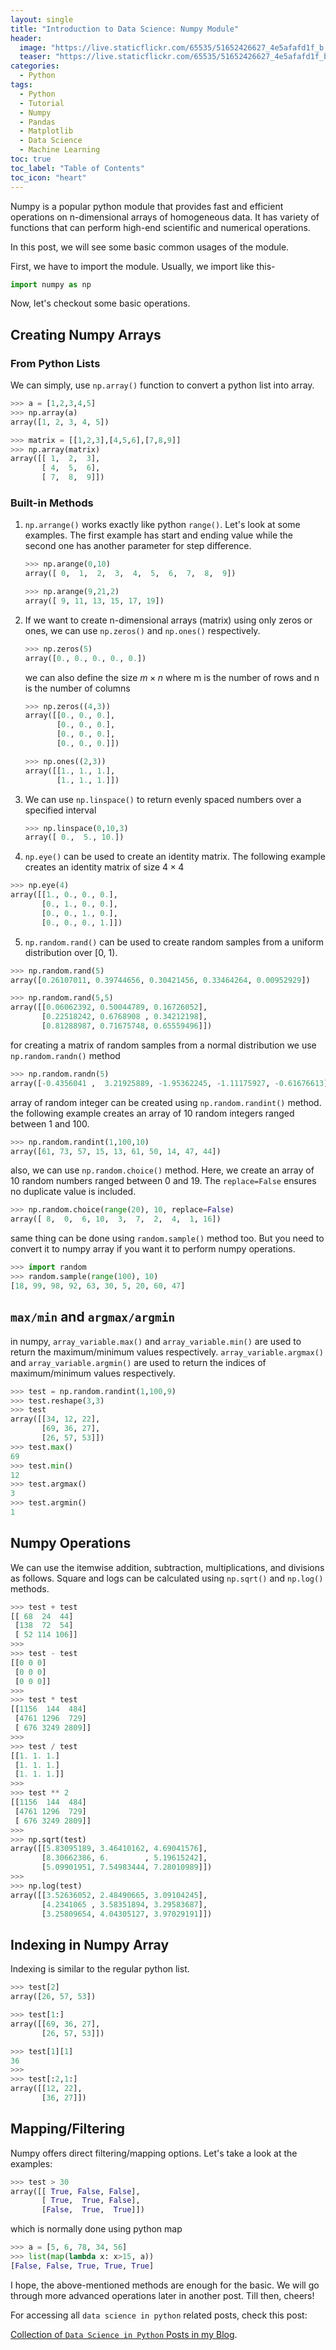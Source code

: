```yaml
---
layout: single
title: "Introduction to Data Science: Numpy Module"
header:
  image: "https://live.staticflickr.com/65535/51652426627_4e5afafd1f_b.jpg"
  teaser: "https://live.staticflickr.com/65535/51652426627_4e5afafd1f_b.jpg"
categories:
  - Python
tags:
  - Python
  - Tutorial
  - Numpy
  - Pandas
  - Matplotlib
  - Data Science
  - Machine Learning
toc: true
toc_label: "Table of Contents"
toc_icon: "heart"
---
```


Numpy is a popular python module that provides fast and efficient operations on n-dimensional arrays of homogeneous data. It has variety of functions that can perform high-end scientific and numerical operations.

In this post, we will see some basic common usages of the module.

First, we have to import the module. Usually, we import like this-
```python
import numpy as np
```

Now, let's checkout some basic operations.

## Creating Numpy Arrays

### From Python Lists
We can simply, use `np.array()` function to convert a python list into array.
```python
>>> a = [1,2,3,4,5]
>>> np.array(a)
array([1, 2, 3, 4, 5])
```

```python
>>> matrix = [[1,2,3],[4,5,6],[7,8,9]]
>>> np.array(matrix)
array([[ 1,  2,  3],
       [ 4,  5,  6],
       [ 7,  8,  9]])
```

### Built-in Methods
1. `np.arrange()` works exactly like python `range()`. Let's look at some examples. The first example has start and ending value while the second one has another parameter for step difference.
	```python
	>>> np.arange(0,10)
	array([ 0,  1,  2,  3,  4,  5,  6,  7,  8,  9])
	```

	```python
	>>> np.arange(9,21,2)
	array([ 9, 11, 13, 15, 17, 19])
	```

2. If we want to create n-dimensional arrays (matrix) using only zeros or ones, we can use `np.zeros()` and `np.ones()` respectively.
	```python
	>>> np.zeros(5)
	array([0., 0., 0., 0., 0.])
	```
	we can also define the size $m \times n$ where m is the number of rows and n is the number of columns
	```python
	>>> np.zeros((4,3))
	array([[0., 0., 0.],
	       [0., 0., 0.],
	       [0., 0., 0.],
	       [0., 0., 0.]])
	```

	```python
	>>> np.ones((2,3))
	array([[1., 1., 1.],
	       [1., 1., 1.]])
	```

3. We can use `np.linspace()` to return evenly spaced numbers over a specified interval

	```python
	>>> np.linspace(0,10,3)
	array([ 0.,  5., 10.])
	```

4. `np.eye()` can be used to create an identity matrix. The following example creates an identity matrix of size $4 \times 4$
```python
>>> np.eye(4)
array([[1., 0., 0., 0.],
       [0., 1., 0., 0.],
       [0., 0., 1., 0.],
       [0., 0., 0., 1.]])
```

5. `np.random.rand()` can be used to create random samples from a uniform distribution over [0, 1).
```python
>>> np.random.rand(5)
array([0.26107011, 0.39744656, 0.30421456, 0.33464264, 0.00952929])
```

```python
>>> np.random.rand(5,5)
array([[0.06062392, 0.50044789, 0.16726052],
       [0.22518242, 0.6768908 , 0.34212198],
       [0.81288987, 0.71675748, 0.65559496]])
```
for creating a matrix of random samples from a normal distribution we use `np.random.randn()` method
```python
>>> np.random.randn(5)
array([-0.4356041 ,  3.21925889, -1.95362245, -1.11175927, -0.61676613])
```
array of random integer can be created using `np.random.randint()` method. the following example creates an array of $10$ random integers ranged between $1$ and $100$.
```python
>>> np.random.randint(1,100,10)
array([61, 73, 57, 15, 13, 61, 50, 14, 47, 44])
```
also, we can use `np.random.choice()` method. Here, we create an array of $10$ random numbers ranged between $0$ and $19$. The `replace=False` ensures no duplicate value is included.
```python
>>> np.random.choice(range(20), 10, replace=False)
array([ 8,  0,  6, 10,  3,  7,  2,  4,  1, 16])
```
same thing can be done using `random.sample()` method too. But you need to convert it to numpy array if you want it to perform numpy operations.
```python
>>> import random
>>> random.sample(range(100), 10)
[18, 99, 98, 92, 63, 30, 5, 20, 60, 47]
```

## `max/min` and `argmax/argmin`
in numpy, `array_variable.max()` and `array_variable.min()` are used to return the maximum/minimum values respectively. `array_variable.argmax()` and `array_variable.argmin()` are used to return the indices of maximum/minimum values respectively. 

```python
>>> test = np.random.randint(1,100,9)
>>> test.reshape(3,3)
>>> test
array([[34, 12, 22],
       [69, 36, 27],
       [26, 57, 53]])
>>> test.max()
69
>>> test.min()
12
>>> test.argmax()
3
>>> test.argmin()
1
```

## Numpy Operations
We can use the itemwise addition, subtraction, multiplications, and divisions as follows. Square and logs can be calculated using `np.sqrt()` and `np.log()` methods.
```python
>>> test + test
[[ 68  24  44]
 [138  72  54]
 [ 52 114 106]]
>>>
>>> test - test
[[0 0 0]
 [0 0 0]
 [0 0 0]]
>>>
>>> test * test
[[1156  144  484]
 [4761 1296  729]
 [ 676 3249 2809]]
>>>
>>> test / test
[[1. 1. 1.]
 [1. 1. 1.]
 [1. 1. 1.]]
>>>
>>> test ** 2
[[1156  144  484]
 [4761 1296  729]
 [ 676 3249 2809]]
>>>
>>> np.sqrt(test)
array([[5.83095189, 3.46410162, 4.69041576],
       [8.30662386, 6.        , 5.19615242],
       [5.09901951, 7.54983444, 7.28010989]])
>>> 
>>> np.log(test)
array([[3.52636052, 2.48490665, 3.09104245],
       [4.2341065 , 3.58351894, 3.29583687],
       [3.25809654, 4.04305127, 3.97029191]])
```


## Indexing in Numpy Array
Indexing is similar to the regular python list.
```python
>>> test[2]
array([26, 57, 53])
```

```python
>>> test[1:]
array([[69, 36, 27],
       [26, 57, 53]])
```

```python
>>> test[1][1]
36
>>>
>>> test[:2,1:]
array([[12, 22],
       [36, 27]])
```

## Mapping/Filtering
Numpy offers direct filtering/mapping options. Let's take a look at the examples:
```python
>>> test > 30
array([[ True, False, False],
       [ True,  True, False],
       [False,  True,  True]])
```

which is normally done using python map
```python
>>> a = [5, 6, 78, 34, 56]
>>> list(map(lambda x: x>15, a))
[False, False, True, True, True]
```

I hope, the above-mentioned methods are enough for the basic. We will go through more advanced operations later in another post. Till then, cheers!

For accessing all `data science in python` related posts, check this post:

[Collection of  `Data Science in Python`  Posts in my Blog](https://shantoroy.com/python/data-science-in-python-posts-in-my-blog/).

<!--stackedit_data:
eyJoaXN0b3J5IjpbLTE0OTA5NTAzMzQsMTI5Mjg4NDQ0MF19
-->